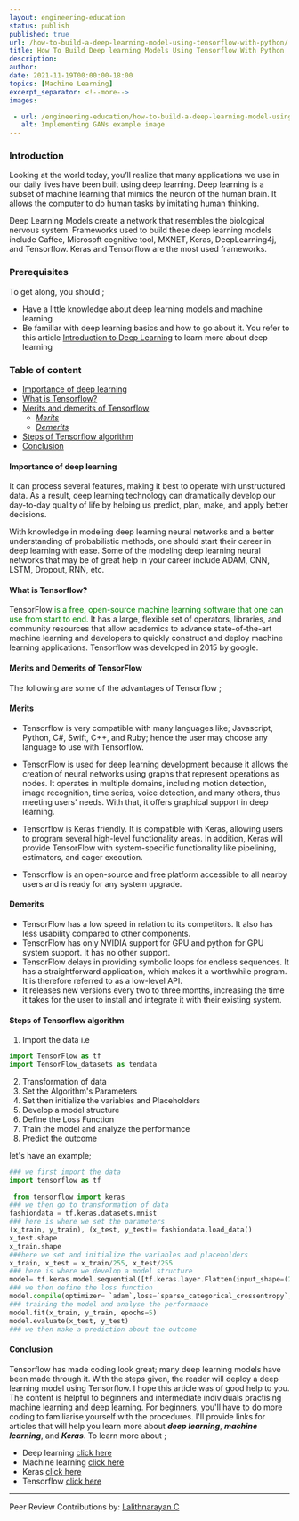 ```yaml
---
layout: engineering-education
status: publish
published: true
url: /how-to-build-a-deep-learning-model-using-tensorflow-with-python/
title: How To Build Deep learning Models Using Tensorflow With Python
description: 
author: 
date: 2021-11-19T00:00:00-18:00
topics: [Machine Learning]
excerpt_separator: <!--more-->
images:

 - url: /engineering-education/how-to-build-a-deep-learning-model-using-tensorflow-with-python/hero.jpg
   alt: Implementing GANs example image
---
```



### Introduction
Looking at the world today, you’ll realize that many applications we use in our daily lives have been built using deep learning. Deep learning is a subset of machine learning that mimics the neuron of the human brain. It allows the computer to do human tasks by imitating human thinking.

Deep Learning Models create a network that resembles the biological nervous system. Frameworks used to build these deep learning models include Caffee, Microsoft cognitive tool, MXNET, Keras, DeepLearning4j, and Tensorflow. Keras and Tensorflow are the most used frameworks.

### Prerequisites
To get along, you should ;
- Have a little knowledge about deep learning models and machine learning
- Be familiar with deep learning basics and how to go about it. You refer to this article [Introduction to Deep Learning](https://www.section.io/engineering-education/introduction-to-deep-learning/) to learn more about deep learning

### Table of content
- [Importance of deep learning](#importance-of-deep-learning)
- [What is Tensorflow?](#what-is-tensorflow?)
- [Merits and demerits of Tensorflow](#merits-and-demerits-of-tensorflow)
  - [*Merits*](#*merits*)
   - [*Demerits*](#*demerits*)
- [Steps of Tensorflow algorithm](#steps-of-tensorflow-algorithm)
- [Conclusion](#conclusion)

#### **Importance of deep learning**
It can process several features, making it best to operate with unstructured data. As a result, deep learning technology can dramatically develop our day-to-day quality of life by helping us predict, plan, make, and apply better decisions.

With knowledge in modeling deep learning neural networks and a better understanding of probabilistic methods, one should start their career in deep learning with ease.
Some of the modeling deep learning neural networks that may be of great help in your career include ADAM, CNN, LSTM, Dropout, RNN, etc. 

#### __What is Tensorflow?__
TensorFlow <span style="color:green">is a free, open-source machine learning software that one can use from start to end.
</span> It has a large, flexible set of operators, libraries, and community resources that allow academics to advance state-of-the-art machine learning and developers to quickly construct and deploy machine learning applications.
Tensorflow was developed in 2015 by google.

#### **Merits and Demerits of TensorFlow**
The following are some of the advantages of Tensorflow ;

#### Merits
- Tensorflow is very compatible with many languages like;  Javascript, Python, C#, Swift, C++, and Ruby; hence the user may choose any language to use with Tensorflow.
- TensorFlow is used for deep learning development because it allows the creation of neural networks using graphs that represent operations as nodes. It operates in multiple domains, including motion detection, image recognition, time series, voice detection, and many others, thus meeting users' needs. With that, it offers graphical support in deep learning.
- Tensorflow is Keras friendly. It is compatible with Keras, allowing users to program several high-level functionality areas. In addition, Keras will provide TensorFlow with system-specific functionality like pipelining, estimators, and eager execution.

- Tensorflow is an open-source and free platform accessible to all nearby users and is ready for any system upgrade.

#### Demerits
- TensorFlow has a low speed in relation to its competitors. It also has less usability compared to other components.
- TensorFlow has only NVIDIA support for GPU and python for GPU system support. It has no other support.
- TensorFlow delays in providing symbolic loops for endless sequences. It has a straightforward application, which makes it a worthwhile program. It is therefore referred to as a low-level API.
- It releases new versions every two to three months, increasing the time it takes for the user to install and integrate it with their existing system.

#### __Steps of Tensorflow algorithm__
1. Import the data i.e
```python
import TensorFlow as tf
import TensorFlow_datasets as tendata
```

2. Transformation of data
3. Set the Algorithm's Parameters
4. Set then initialize the variables and Placeholders
5. Develop a model structure
6. Define the Loss Function
7. Train the model and analyze the performance
8. Predict the outcome

let's have an example;

```python
### we first import the data
import tensorflow as tf
              
 from tensorflow import keras
### we then go to transformation of data
fashiondata = tf.keras.datasets.mnist
### here is where we set the parameters
(x_train, y_train), (x_test, y_test)= fashiondata.load_data()
x_test.shape
x_train.shape
###here we set and initialize the variables and placeholders
x_train, x_test = x_train/255, x_test/255
### here is where we develop a model structure
model= tf.keras.model.sequential([tf.keras.layer.Flatten(input_shape=(28,28)),tf.keras.layer.Dense(128, activation =`relu`), tf.keras.layer.Dropout(0.2),tf.keras.layer.Dense(10, activation=`softmax`)])
### we then define the loss function
model.compile(optimizer= `adam`,loss=`sparse_categorical_crossentropy`, metrics[`accuracy`])
### training the model and analyse the performance
model.fit(x_train, y_train, epochs=5)
model.evaluate(x_test, y_test)
### we then make a prediction about the outcome
```

#### Conclusion
Tensorflow has made coding look great; many deep learning models have been made through it. With the steps given, the reader will deploy a deep learning model using Tensorflow. I hope this article was of good help to you. The content is helpful to beginners and intermediate individuals practising machine learning and deep learning. For beginners, you'll have to do more coding to familiarise yourself with the procedures.
I'll provide links for articles that will help you learn more about ***deep learning***, ***machine learning***, and ***Keras***. To learn more about ;
- Deep learning [click here](ibm.com/cloud/learn/deep-learning)  
- Machine learning [click here](https://www.w3schools.com/python/python_ml_getting_started.asp)
- Keras [click here](https://machinelearningmastery.com/tutorial-first-neural-network-python-keras/)
- Tensorflow [click here](https://www.tensorflow.org/learn)

---
Peer Review Contributions by: [Lalithnarayan C](/engineering-education/authors/lalithnarayan-c/)

